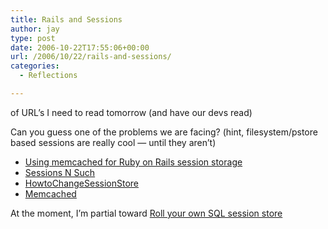 ```yaml
---
title: Rails and Sessions
author: jay
type: post
date: 2006-10-22T17:55:06+00:00
url: /2006/10/22/rails-and-sessions/
categories:
  - Reflections

---
```

of URL’s I need to read tomorrow (and have our devs read)

Can you guess one of the problems we are facing? (hint, filesystem/pstore based sessions are really cool — until they aren’t)

  * [Using memcached for Ruby on Rails session storage][1]
  * [Sessions N Such][2]
  * [HowtoChangeSessionStore][3]
  * [Memcached][4]

At the moment, I’m partial toward [Roll your own SQL session store][5]

 [1]: http://railsexpress.de/blog/articles/2006/01/24/using-memcached-for-ruby-on-rails-session-storage
 [2]: http://errtheblog.com/post/24 (Sessions N Such)
 [3]: http://wiki.rubyonrails.org/rails/pages/HowtoChangeSessionStore
 [4]: http://www.danga.com/memcached/
 [5]: http://railsexpress.de/blog/articles/2005/12/19/roll-your-own-sql-session-store